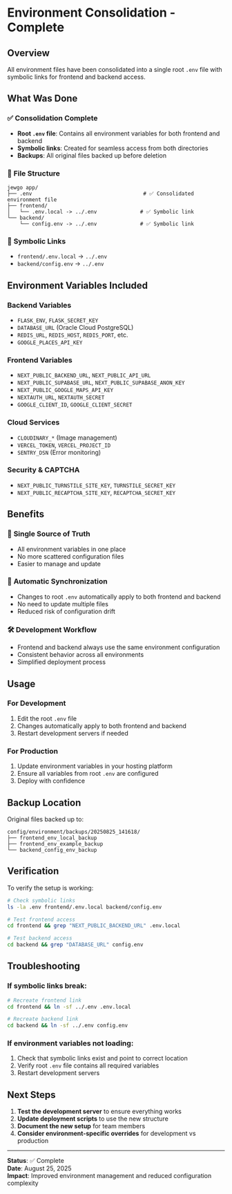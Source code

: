 # Environment Consolidation - Complete

## Overview

All environment files have been consolidated into a single root `.env` file with symbolic links for frontend and backend access.

## What Was Done

### ✅ **Consolidation Complete**
- **Root `.env` file**: Contains all environment variables for both frontend and backend
- **Symbolic links**: Created for seamless access from both directories
- **Backups**: All original files backed up before deletion

### 📁 **File Structure**
```
jewgo app/
├── .env                                    # ✅ Consolidated environment file
├── frontend/
│   └── .env.local -> ../.env              # ✅ Symbolic link
└── backend/
    └── config.env -> ../.env              # ✅ Symbolic link
```

### 🔗 **Symbolic Links**
- `frontend/.env.local` → `../.env`
- `backend/config.env` → `../.env`

## Environment Variables Included

### Backend Variables
- `FLASK_ENV`, `FLASK_SECRET_KEY`
- `DATABASE_URL` (Oracle Cloud PostgreSQL)
- `REDIS_URL`, `REDIS_HOST`, `REDIS_PORT`, etc.
- `GOOGLE_PLACES_API_KEY`

### Frontend Variables
- `NEXT_PUBLIC_BACKEND_URL`, `NEXT_PUBLIC_API_URL`
- `NEXT_PUBLIC_SUPABASE_URL`, `NEXT_PUBLIC_SUPABASE_ANON_KEY`
- `NEXT_PUBLIC_GOOGLE_MAPS_API_KEY`
- `NEXTAUTH_URL`, `NEXTAUTH_SECRET`
- `GOOGLE_CLIENT_ID`, `GOOGLE_CLIENT_SECRET`

### Cloud Services
- `CLOUDINARY_*` (Image management)
- `VERCEL_TOKEN`, `VERCEL_PROJECT_ID`
- `SENTRY_DSN` (Error monitoring)

### Security & CAPTCHA
- `NEXT_PUBLIC_TURNSTILE_SITE_KEY`, `TURNSTILE_SECRET_KEY`
- `NEXT_PUBLIC_RECAPTCHA_SITE_KEY`, `RECAPTCHA_SECRET_KEY`

## Benefits

### 🎯 **Single Source of Truth**
- All environment variables in one place
- No more scattered configuration files
- Easier to manage and update

### 🔄 **Automatic Synchronization**
- Changes to root `.env` automatically apply to both frontend and backend
- No need to update multiple files
- Reduced risk of configuration drift

### 🛠 **Development Workflow**
- Frontend and backend always use the same environment configuration
- Consistent behavior across all environments
- Simplified deployment process

## Usage

### For Development
1. Edit the root `.env` file
2. Changes automatically apply to both frontend and backend
3. Restart development servers if needed

### For Production
1. Update environment variables in your hosting platform
2. Ensure all variables from root `.env` are configured
3. Deploy with confidence

## Backup Location

Original files backed up to:
```
config/environment/backups/20250825_141618/
├── frontend_env_local_backup
├── frontend_env_example_backup
└── backend_config_env_backup
```

## Verification

To verify the setup is working:

```bash
# Check symbolic links
ls -la .env frontend/.env.local backend/config.env

# Test frontend access
cd frontend && grep "NEXT_PUBLIC_BACKEND_URL" .env.local

# Test backend access
cd backend && grep "DATABASE_URL" config.env
```

## Troubleshooting

### If symbolic links break:
```bash
# Recreate frontend link
cd frontend && ln -sf ../.env .env.local

# Recreate backend link
cd backend && ln -sf ../.env config.env
```

### If environment variables not loading:
1. Check that symbolic links exist and point to correct location
2. Verify root `.env` file contains all required variables
3. Restart development servers

## Next Steps

1. **Test the development server** to ensure everything works
2. **Update deployment scripts** to use the new structure
3. **Document the new setup** for team members
4. **Consider environment-specific overrides** for development vs production

---

**Status**: ✅ Complete  
**Date**: August 25, 2025  
**Impact**: Improved environment management and reduced configuration complexity
